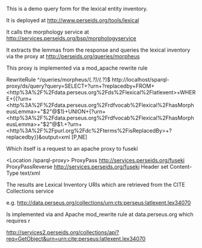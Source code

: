 This is a demo query form for the lexical entity inventory.

It is deployed at http://www.perseids.org/tools/lexical

It calls the morphology service at http://services.perseids.org/bsp/morphologyservice

It extracts the lemmas from the response and queries the lexical inventory via the proxy at http://perseids.org/queries/morpheus

This proxy is implemented via a mod_apache rewrite rule

RewriteRule         ^/queries/morpheus/(.*?)/(.*?)$  http://localhost/sparql-proxy/ds/query?query=SELECT+?urn+?replacedby+FROM+<http\%3A\%2F\%2Fdata.perseus.org\%2Fds\%2Flexical\%2Flatlexent>+WHERE+{{?urn+<http\%3A\%2F\%2Fdata.perseus.org\%2Frdfvocab\%2Flexical\%2FhasMorpheusLemma>+"$2"@$1}+UNION+{?urn+<http\%3A\%2F\%2Fdata.perseus.org\%2Frdfvocab\%2Flexical\%2FhasMorpheusLemma>+"$2"@$1.+?urn+<http\%3A\%2F\%2Fpurl.org\%2Fdc\%2Fterms\%2FisReplacedBy>+?replacedby}}&output=xml [P,NE]

Which itself is a request to an apache proxy to fuseki

<Location /sparql-proxy>
    ProxyPass http://services.perseids.org/fuseki
    ProxyPassReverse http://services.perseids.org/fuseki
    Header set Content-Type text/xml
</Location>

The results are Lexical Inventory URIs which are retrieved from the CITE Collections service

e.g. http://data.perseus.org/collections/urn:cts:perseus:latlexent.lex34070

Is implemented via and Apache mod_rewrite rule at data.perseus.org which requires r

http://services2.perseids.org/collections/api?req=GetObject&urn=urn:cite:perseus:latlexent.lex34070

